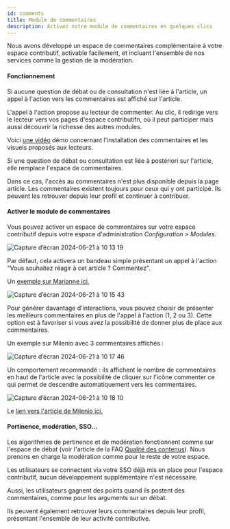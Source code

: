 ```yaml
---
id: comments
title: Module de commentaires
description: Activez notre module de commentaires en quelques clics 
---
```


Nous avons développé un espace de commentaires complémentaire à votre espace contributif, activable facilement, et incluant l'ensemble de nos services comme la gestion de la modération.

#### Fonctionnement

Si aucune question de débat ou de consultation n'est liée à l'article, un appel à l'action vers les commentaires est affiché sur l'article. 

L'appel à l'action propose au lecteur de commenter. Au clic, il redirige vers le lecteur vers vos pages d'espace contributifn, où il peut participer mais aussi découvrir la richesse des autres modules. 

Voici [une vidéo](https://www.loom.com/share/f36e14002c3a456f85aed8484f9fb7ed) démo concernant l'installation des commentaires et les visuels proposés aux lecteurs. 

Si une question de débat ou consultation est liée à postériori sur l'article, elle remplace l'espace de commentaires.

Dans ce cas, l'accès au commentaires n'est plus disponible depuis la page article. Les commentaires existent toujours pour ceux qui y ont participé. Ils peuvent les retrouver depuis leur profil et continuer à contribuer. 

#### Activer le module de commentaires

Vous pouvez activer un espace de commentaires sur votre espace contributif depuis votre espace d'administration *Configuration > Modules*.

![Capture d’écran 2024-06-21 à 10 13 19](https://github.com/Logora/LogoraDocumentation/assets/28570918/529423a0-eaf6-4736-8174-64c3c303b9b4)

Par défaut, cela activera un bandeau simple présentant un appel à l'action "Vous souhaitez réagir à cet article ? Commentez".

Un [exemple sur Marianne ici.](https://www.marianne.net/agora/avis-aux-lecteurs-rejoignez-notre-espace-logora-et-devenez-le-debatteur-a-suivre)

![Capture d’écran 2024-06-21 à 10 15 43](https://github.com/Logora/LogoraDocumentation/assets/28570918/bb31dd2b-b7f6-46c3-8757-b7dbbccdf186)

Pour générer davantage d'interactions, vous pouvez choisir de présenter les meilleurs commentaires en plus de l'appel à l'action (1, 2 ou 3). 
Cette option est à favoriser si vous avez la possibilité de donner plus de place aux commentaires. 

Un exemple sur Milenio avec 3 commentaires affichés : 

![Capture d’écran 2024-06-21 à 10 17 46](https://github.com/Logora/LogoraDocumentation/assets/28570918/c8a9421a-0c03-471b-9641-d12fb444ec31)

Un comportement recommandé : ils affichent le nombre de commentaires en haut de l'article avec la possibilité de cliquer sur l'icône commenter ce qui permet de descendre automatiquement vers les commentaires. 

![Capture d’écran 2024-06-21 à 10 18 10](https://github.com/Logora/LogoraDocumentation/assets/28570918/eabed076-0667-42d6-b89f-584c89202bc0)

Le [lien vers l'article de Milenio ici.](https://www.marianne.net/agora/avis-aux-lecteurs-rejoignez-notre-espace-logora-et-devenez-le-debatteur-a-suivre](https://www.milenio.com/opinion/carlos-marin/el-asalto-la-razon/asalto-a-la-suprema-corte-de-justicia))

#### Pertinence, modération, SSO...

Les algorithmes de pertinence et de modération fonctionnent comme sur l'espace de débat (voir l'article de la FAQ [Qualité des contenus](/faq/quality.md)).
Nous prenons en charge la modération comme pour le reste de votre espace. 

Les utilisateurs se connectent via votre SSO déjà mis en place pour l'espace contributif, aucun développement supplémentaire n'est nécessaire. 

Aussi, les utilisateurs gagnent des points quand ils postent des commentaires, comme pour les arguments sur un débat. 

Ils peuvent également retrouver leurs commentaires depuis leur profil, présentant l'ensemble de leur activité contributive. 
